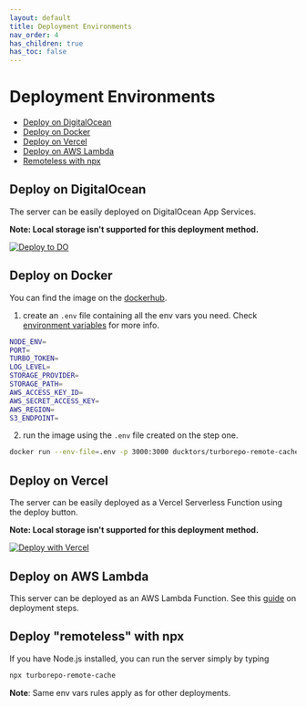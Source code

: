 ```yaml
---
layout: default
title: Deployment Environments
nav_order: 4
has_children: true
has_toc: false
---
```


# Deployment Environments

- [Deploy on DigitalOcean](#deploy-on-digitalocean)
- [Deploy on Docker](#deploy-on-docker)
- [Deploy on Vercel](#deploy-on-vercel)
- [Deploy on AWS Lambda](#deploy-on-aws-lambda)
- [Remoteless with npx](#deploy-remoteless-with-npx)

## Deploy on DigitalOcean
The server can be easily deployed on DigitalOcean App Services.

__Note: Local storage isn't supported for this deployment method.__

[![Deploy to DO](https://www.deploytodo.com/do-btn-blue.svg)](https://cloud.digitalocean.com/apps/new?repo=https://github.com/ducktors/turborepo-remote-cache/tree/main)

## Deploy on Docker
You can find the image on the [dockerhub](https://hub.docker.com/r/ducktors/turborepo-remote-cache).

1. create an `.env` file containing all the env vars you need. Check [environment variables](https://ducktors.github.io/turborepo-remote-cache/environment-variables) for more info.
```sh
NODE_ENV=
PORT=
TURBO_TOKEN=
LOG_LEVEL=
STORAGE_PROVIDER=
STORAGE_PATH=
AWS_ACCESS_KEY_ID=
AWS_SECRET_ACCESS_KEY=
AWS_REGION=
S3_ENDPOINT=
```
2. run the image using the `.env` file created on the step one.
```sh
docker run --env-file=.env -p 3000:3000 ducktors/turborepo-remote-cache
```

## Deploy on Vercel
The server can be easily deployed as a Vercel Serverless Function using the deploy button.

__Note: Local storage isn't supported for this deployment method.__

[![Deploy with Vercel](https://vercel.com/button)](https://vercel.com/new/clone?repository-url=https%3A%2F%2Fgithub.com%2Fducktors%2Fturborepo-remote-cache&env=NODE_ENV,TURBO_TOKEN,STORAGE_PROVIDER,STORAGE_PATH,S3_ACCESS_KEY,S3_SECRET_KEY,S3_REGION,S3_ENDPOINT&envDescription=The%20server%20needs%20several%20credentials.%20The%20required%20environmental%20variables%20can%20be%20found%20here%3A&envLink=https%3A%2F%2Fgithub.com%2Fducktors%2Fturborepo-remote-cache%23readme)

## Deploy on AWS Lambda
This server can be deployed as an AWS Lambda Function. See this
[guide](https://ducktors.github.io/turborepo-remote-cache/running-in-lambda) on deployment steps.

## Deploy "remoteless" with npx
If you have Node.js installed, you can run the server simply by typing

```bash
npx turborepo-remote-cache
```
**Note**: Same env vars rules apply as for other deployments.

